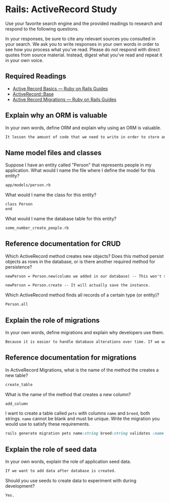 # Rails: ActiveRecord Study

Use your favorite search engine and the provided readings to research and
respond to the following questions.

In your responses, be sure to cite any relevant sources you consulted in your
search. We ask you to write responses in your own words in order to see how you
process what you've read. Please do not respond with direct quotes from source
material. Instead, digest what you've read and repeat it in your own voice.

## Required Readings

-   [Active Record Basics — Ruby on Rails Guides](http://guides.rubyonrails.org/active_record_basics.html)
-   [ActiveRecord::Base](http://api.rubyonrails.org/classes/ActiveRecord/Base.html)
-   [Active Record Migrations — Ruby on Rails Guides](http://guides.rubyonrails.org/active_record_migrations.html)

## Explain why an ORM is valuable

In your own words, define ORM and explain why using an ORM is valuable.

```md
It lessen the amount of code that we need to write in order to store and retreive data from a database.
```

## Name model files and classes

Suppose I have an entity called "Person" that represents people in my
application. What would I name the file where I define the model for this
entity?

```md
app/models/person.rb
```

What would I name the class for this entity?

```md
class Person
end
```

What would I name the database table for this entity?

```md
some_number_create_people.rb
```

## Reference documentation for CRUD

Which ActiveRecord method creates new objects? Does this method persist objects
as rows in the database, or is there another required method for persistence?

```md
newPerson = Person.new(colums we added in our database) -- This won't save the instance. It will initialize it.

newPerson = Person.create -- It will actually save the instance.
```

Which ActiveRecord method finds all records of a certain type (or entity)?

```md
Person.all
```

## Explain the role of migrations

In your own words, define migrations and explain why developers use them.

```md
Because it is easier to handle database alterations over time. If we want to add new rows and data.
```

## Reference documentation for migrations

In ActiveRecord Migrations, what is the name of the method the creates a new
table?

```md
create_table
```

What is the name of the method that creates a new column?

```md
add_column
```

I want to create a table called `pets` with columns `name` and `breed`, both
strings. `name` cannot be blank and must be unique. Write the migration you
would use to satisfy these requirements.

```ruby
rails generate migration pets name:string breed:string validates :name, :presence => {:message => 'Name cannot be blank'} unique: true
```

## Explain the role of seed data

In your own words, explain the role of application seed data.

```md
If we want to add data after database is created.
```

Should you use seeds to create data to experiment with during development?

```md
Yes.
```
